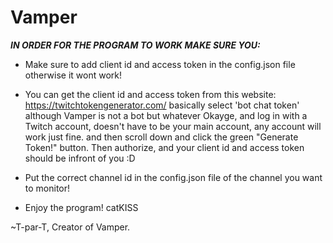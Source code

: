 # Vamper


**_IN ORDER FOR THE PROGRAM TO WORK MAKE SURE YOU:_**

- Make sure to add client id and access token in the config.json file otherwise it wont work!

- You can get the client id and access token from this website: https://twitchtokengenerator.com/
   basically select 'bot chat token' although Vamper is not a bot but whatever Okayge,
   and log in with a Twitch account, doesn't have to be your main account, any account will work just fine.
   and then scroll down and click the green "Generate Token!" button.
   Then authorize, and your client id and access token should be infront of you :D

- Put the correct channel id in the config.json file of the channel you want to monitor!

- Enjoy the program! catKISS

~T-par-T, Creator of Vamper.
